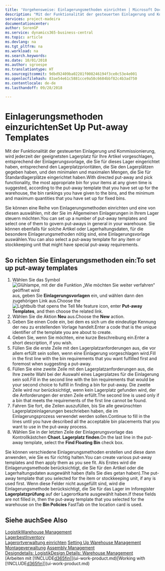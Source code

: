 ```yaml
---
title: 'Vorgehensweise: Einlagerungsmethoden einrichten | Microsoft Docs'
description: "Mit der Funktionalität der gesteuerten Einlagerung und Kommissionierung, wird jederzeit der geeignetsten Lagerplatz für Ihre Artikel vorgeschlagen, entsprechend der Einlagerungsvorlage, die Sie für dieses Lager eingerichtet haben, entsprechend den Lagerplatzprioritäten, die Sie den Lagerplätzen gegeben haben, und den minimalen und maximalen Mengen, die Sie für Standardlagerplätze eingerichtet haben."
services: project-madeira
documentationcenter: 
author: SorenGP
ms.service: dynamics365-business-central
ms.topic: article
ms.devlang: na
ms.tgt_pltfrm: na
ms.workload: na
ms.search.keywords: 
ms.date: 10/01/2018
ms.author: sgroespe
ms.translationtype: HT
ms.sourcegitcommit: 9dbd92409ba02281f008246194f3ce0c53e4e001
ms.openlocfilehash: 83ae54e61c5881cce9a58c6684bbf82c4b3ad750
ms.contentlocale: de-de
ms.lasthandoff: 09/28/2018

---
```

# <a name="set-up-put-away-templates"></a><span data-ttu-id="d81c4-103">Einlagerungsmethoden einzurichten</span><span class="sxs-lookup"><span data-stu-id="d81c4-103">Set Up Put-away Templates</span></span>
<span data-ttu-id="d81c4-104">Mit der Funktionalität der gesteuerten Einlagerung und Kommissionierung, wird jederzeit der geeignetsten Lagerplatz für Ihre Artikel vorgeschlagen, entsprechend der Einlagerungsvorlage, die Sie für dieses Lager eingerichtet haben, entsprechend den Lagerplatzprioritäten, die Sie den Lagerplätzen gegeben haben, und den minimalen und maximalen Mengen, die Sie für Standardlagerplätze eingerichtet haben.</span><span class="sxs-lookup"><span data-stu-id="d81c4-104">With directed put-away and pick functionality, the most appropriate bin for your items at any given time is suggested, according to the put-away template that you have set up for the warehouse, the bin rankings you have given to the bins, and the minimum and maximum quantities that you have set up for fixed bins.</span></span>  

<span data-ttu-id="d81c4-105">Sie können eine Reihe von Einlagerungsmethoden einrichten und eine von diesen auswählen, mit der Sie im Allgemeinen Einlagerungen in Ihrem Lager steuern möchten.</span><span class="sxs-lookup"><span data-stu-id="d81c4-105">You can set up a number of put-away templates and select one of them to govern put-aways in general in your warehouse.</span></span> <span data-ttu-id="d81c4-106">Sie können ebenfalls für solche Artikel oder Lagerhaltungsdaten, für die besondere Einlagerungsmethoden nötig sind, eine Einlagerungsvorlage auswählen.</span><span class="sxs-lookup"><span data-stu-id="d81c4-106">You can also select a put-away template for any item or stockkeeping unit that might have special put-away requirements.</span></span>  

## <a name="to-set-up-put-away-templates"></a><span data-ttu-id="d81c4-107">So richten Sie Einlagerungsmethoden ein:</span><span class="sxs-lookup"><span data-stu-id="d81c4-107">To set up put-away templates</span></span>  
1.  <span data-ttu-id="d81c4-108">Wählen Sie das Symbol ![Glühlampe, mit der die Funktion „Wie möchten Sie weiter verfahren“ geöffnet wird](media/ui-search/search_small.png "Wie möchten Sie weiter verfahren?") aus, geben Sie **Einlagerungsvorlagen** ein, und wählen dann den zugehörigen Link aus.</span><span class="sxs-lookup"><span data-stu-id="d81c4-108">Choose the ![Lightbulb that opens the Tell Me feature](media/ui-search/search_small.png "Tell me what you want to do") icon, enter **Put-away Templates**, and then choose the related link.</span></span>  
2.  <span data-ttu-id="d81c4-109">Wählen Sie die Aktion **Neu** aus.</span><span class="sxs-lookup"><span data-stu-id="d81c4-109">Choose the **New** action.</span></span>  
3.  <span data-ttu-id="d81c4-110">Geben Sie einen Code ein, bei dem es sich um die eindeutige Kennung der neu zu erstellenden Vorlage handelt.</span><span class="sxs-lookup"><span data-stu-id="d81c4-110">Enter a code that is the unique identifier of the template you are about to create.</span></span>  
4.  <span data-ttu-id="d81c4-111">Geben Sie, wenn Sie möchten, eine kurze Beschreibung ein.</span><span class="sxs-lookup"><span data-stu-id="d81c4-111">Enter a short description, if you wish.</span></span>  
5.  <span data-ttu-id="d81c4-112">Füllen Sie die erste Zeile mit den Lagerplatzanforderungen aus, die vor allem erfüllt sein sollen, wenn eine Einlagerung vorgeschlagen wird.</span><span class="sxs-lookup"><span data-stu-id="d81c4-112">Fill in the first line with the bin requirements that you want fulfilled first and foremost when suggesting a put-away.</span></span>  
6.  <span data-ttu-id="d81c4-113">Füllen Sie eine zweite Zeile mit den Lagerplatzanforderungen aus, die Ihre zweite Wahl bei der Auswahl eines Lagerplatzes für die Einlagerung sein soll.</span><span class="sxs-lookup"><span data-stu-id="d81c4-113">Fill in the second line with the bin requirements that would be your second choice to fulfill in finding a bin for put-away.</span></span> <span data-ttu-id="d81c4-114">Die zweite Zeile wird nur berücksichtigt, wenn kein Lagerplatz gefunden wird, der die Anforderungen der ersten Zeile erfüllt.</span><span class="sxs-lookup"><span data-stu-id="d81c4-114">The second line is used only if a bin that meets the requirements of the first line cannot be found.</span></span>  
7.  <span data-ttu-id="d81c4-115">Fahren Sie fort, die Zeilen auszufüllen, bis Sie alle gewünschten Lagerplatzeinlagerungen beschrieben haben, die im Einlagerungsprozess verwendet werden sollen.</span><span class="sxs-lookup"><span data-stu-id="d81c4-115">Continue to fill in the lines until you have described all the acceptable bin placements that you want to use in the put-away process.</span></span>  
8.  <span data-ttu-id="d81c4-116">Wählen Sie in der letzten Zeile der Einlagerungsvorlage das Kontrollkästchen **Chaot. Lagerplatz finden**.</span><span class="sxs-lookup"><span data-stu-id="d81c4-116">On the last line in the put-away template, select the **Find Floating Bin** check box.</span></span>  

<span data-ttu-id="d81c4-117">Sie können verschiedene Einlagerungsmethoden erstellen und diese dann anwenden, wie Sie es für richtig halten.</span><span class="sxs-lookup"><span data-stu-id="d81c4-117">You can create various put-away templates and then apply them as you see fit.</span></span> <span data-ttu-id="d81c4-118">Als Erstes wird die Einlagerungsmethode berücksichtigt, die Sie für den Artikel oder die Lagerhaltungsdaten ausgewählt haben (falls Sie dies getan haben).</span><span class="sxs-lookup"><span data-stu-id="d81c4-118">The put-away template that you selected for the item or stockkeeping unit, if any is used first.</span></span> <span data-ttu-id="d81c4-119">Wenn diese Felder nicht ausgefüllt sind, wird die Einlagerungsmethode berücksichtigt, die Sie für das Lager im Inforegister **Lagerplatzprüfung** auf der Lagerortkarte ausgewählt haben.</span><span class="sxs-lookup"><span data-stu-id="d81c4-119">If these fields are not filled in, then the put-away template that you selected for the warehouse on the **Bin Policies** FastTab on the location card is used.</span></span>  

## <a name="see-also"></a><span data-ttu-id="d81c4-120">Siehe auch</span><span class="sxs-lookup"><span data-stu-id="d81c4-120">See Also</span></span>  
[<span data-ttu-id="d81c4-121">Logistik</span><span class="sxs-lookup"><span data-stu-id="d81c4-121">Warehouse Management</span></span>](warehouse-manage-warehouse.md)  
[<span data-ttu-id="d81c4-122">Lagerbest</span><span class="sxs-lookup"><span data-stu-id="d81c4-122">Inventory</span></span>](inventory-manage-inventory.md)  
<span data-ttu-id="d81c4-123">[Lagerortverwaltung einrichten](warehouse-setup-warehouse.md)   </span><span class="sxs-lookup"><span data-stu-id="d81c4-123">[Setting Up Warehouse Management](warehouse-setup-warehouse.md)   </span></span>  
<span data-ttu-id="d81c4-124">[Montageverwaltung](assembly-assemble-items.md)  </span><span class="sxs-lookup"><span data-stu-id="d81c4-124">[Assembly Management](assembly-assemble-items.md)  </span></span>  
[<span data-ttu-id="d81c4-125">Designdetails: Logistik</span><span class="sxs-lookup"><span data-stu-id="d81c4-125">Design Details: Warehouse Management</span></span>](design-details-warehouse-management.md)  
<span data-ttu-id="d81c4-126">[Arbeiten mit [!INCLUDE[d365fin](includes/d365fin_md.md)]](ui-work-product.md)</span><span class="sxs-lookup"><span data-stu-id="d81c4-126">[Working with [!INCLUDE[d365fin](includes/d365fin_md.md)]](ui-work-product.md)</span></span>

